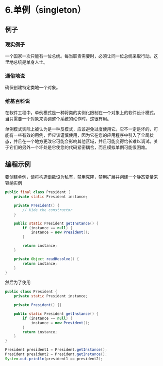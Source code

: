 # 6.单例（singleton）

## 例子

### 现实例子

一个国家一次只能有一位总统。每当职责需要时，必须让同一位总统采取行动。这里地总统是单身人士。

### 通俗地说

确保创建特定类地一个对象。

### 维基百科说

在软件工程中，单例模式是一种将类的实例化限制在一个对象上的软件设计模式。当只需要一个对象来协调整个系统的动作时，这很有用。

单例模式实际上被认为是一种反模式，应该避免过度使用它。它不一定是坏的，可能有一些有效的用例，但应该谨慎使用，因为它在您的应用程序中引入了全局状态，并且在一个地方更改它可能会影响其他区域，并且可能变得给长难以调试。关于它们的另外一个坏处是它使您的代码紧密耦合，而且模拟单例可能很困难。

## 编程示例

要创建单例，请将构造函数设为私有，禁用克隆，禁用扩展并创建一个静态变量来容纳实例

```java
public final class President {
    private static President instance;

    private President() {
        // Hide the constructor
    }

    public static President getInstance() {
        if (instance == null) {
            instance = new President();
        }

        return instance;
    }

    private Object readResolve() {
        return instance;
    }
}
```

然后为了使用

```java
public class President {
    private static President instance;

    private President() {}

    public static President getInstance() {
        if (instance == null) {
            instance = new President();
        }
        return instance;
    }
}

President president1 = President.getInstance();
President president2 = President.getInstance();
System.out.println(president1 == president2);
```

